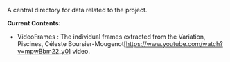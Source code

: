 A central directory for data related to the project.

**Current Contents:**

 - VideoFrames : The individual frames extracted from the Variation, Piscines, Céleste Boursier-Mougenot[https://www.youtube.com/watch?v=mpwBbm22_y0] video.
